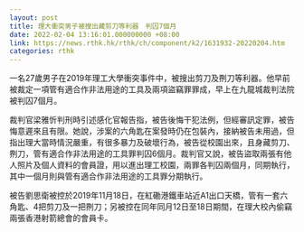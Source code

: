 ```yaml
---
layout: post
title: 理大衝突男子被搜出藏剪刀等利器　判囚7個月
date: 2022-02-04 13:16:01.000000000 +08:00
link: https://news.rthk.hk/rthk/ch/component/k2/1631932-20220204.htm
categories: rthk
---
```


一名27歲男子在2019年理工大學衝突事件中，被搜出剪刀及𠝹刀等利器。他早前被裁定一項管有適合作非法用途的工具及兩項盜竊罪罪成，早上在九龍城裁判法院被判囚7個月。

裁判官梁雅忻判刑時引述感化官報告指，被告後悔干犯法例，但經審訊定罪，被告悔意遲來且有限。她說，涉案的六角匙在案發時仍在包裝內，接納被告未用過，但指出理大當時情況嚴重，有很多暴力及破壞行為，被告從校園出來，且身藏剪刀、𠝹刀，管有適合作非法用途的工具罪判囚6個月。裁判官又說，被告盜取兩張有他人照片及個人資料的會員證，用以進出理工校園，兩罪各判囚兩個月，同期執行，其中一個月則與管有適合作非法用途的工具罪分期執行。

被告劉思衛被控於2019年11月18日，在紅磡港鐵車站近A1出口天橋，管有一套六角匙、4把剪刀及一把𠝹刀；另被控在同年同月12日至18日期間，在理大校內偷竊兩張香港射箭總會的會員卡。
